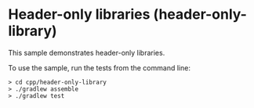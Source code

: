 # Header-only libraries (header-only-library)

This sample demonstrates header-only libraries.

To use the sample, run the tests from the command line:

```
> cd cpp/header-only-library
> ./gradlew assemble
> ./gradlew test
```